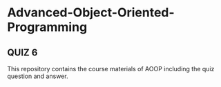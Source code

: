 # Advanced-Object-Oriented-Programming
## QUIZ 6
This repository contains the course materials of AOOP including the quiz question and answer.
